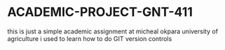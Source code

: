 # ACADEMIC-PROJECT-GNT-411
this is just a simple academic assignment at micheal okpara university of agriculture 
i used to learn how to do GIT version controls

